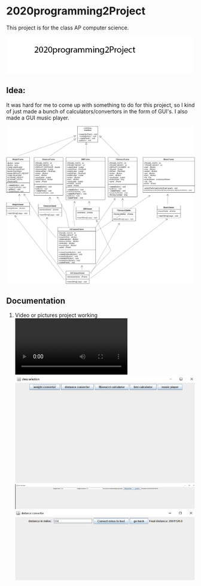# 2020programming2Project

This project is for the class AP computer science.

![logo](https://github.com/jonathanwidmer/2020programming2Project/blob/main/Logo1.png?raw=true)

## Idea:

It was hard for me to come up with something to do for this project, so I kind of just made a bunch of calculators/convertors in the form of GUI's. I also made a GUI music player.

![projectidea](https://github.com/jonathanwidmer/2020programming2Project/blob/main/projectuml.png?raw=true)
## Documentation
1. Video or pictures project working
![projectrunning](https://github.com/jonathanwidmer/2020programming2Project/blob/main/projectrunning.mp4?raw=true)
![src](https://github.com/jonathanwidmer/2020programming2Project/blob/main/src/classselection.JPG?raw=true)
![src](https://github.com/jonathanwidmer/2020programming2Project/blob/main/src/bmicalculator.JPG?raw=true)
![src](https://github.com/jonathanwidmer/2020programming2Project/blob/main/src/distanceconverter.JPG?raw=true)
